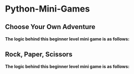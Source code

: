 <h1>Python-Mini-Games</h1>

<h2>Choose Your Own Adventure</h2>
<h4>The logic behind this beginner level mini game is as follows: </h4>

<h2>Rock, Paper, Scissors</h2>
<h4>The logic behind this beginner level mini game is as follows: </h4>

